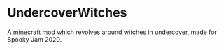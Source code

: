 # UndercoverWitches
A minecraft mod which revolves around witches in undercover, made for Spooky Jam 2020.
